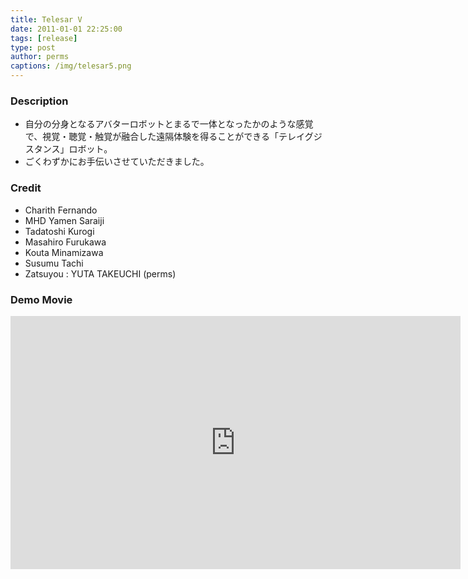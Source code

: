 ```yaml
---
title: Telesar V
date: 2011-01-01 22:25:00
tags: [release]
type: post
author: perms
captions: /img/telesar5.png
---
```


### Description

* 自分の分身となるアバターロボットとまるで一体となったかのような感覚で、視覚・聴覚・触覚が融合した遠隔体験を得ることができる「テレイグジスタンス」ロボット。
* ごくわずかにお手伝いさせていただきました。

### Credit

* Charith Fernando
* MHD Yamen Saraiji
* Tadatoshi Kurogi
* Masahiro Furukawa
* Kouta Minamizawa
* Susumu Tachi
* Zatsuyou : YUTA TAKEUCHI (perms)

### Demo Movie

<iframe width="720" height="405" src="https://www.youtube.com/embed/eoztAbSlpfU" frameborder="0" gesture="media" allow="encrypted-media" allowfullscreen></iframe>
